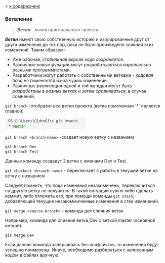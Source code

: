 < [к содержанию](./readme.md)
### Ветвление

>***Ветка*** - копия оригинального проекта.

***Ветви*** имеют свою собственную историю и изолированные друг от друга изменения до тех пор, пока не было произведено слияния этих изменений.
Таким образом:
* Уже рабочая, *стабильная версия кода сохраняется*.
* Различные *новые функции могут разрабатываться параллельно* разными программистами.
* Разработчики могут работать с собственными ветками - *кодовая база не поменяется* из-за чужих изменений.
* Различные *реализации одной и той же идеи могут быть разработаны в разных ветках и затем сравниваться*, в случае сомнений.

`git branch` -отобразит все ветки проекта (ветка помеченная \`*` является главной)

![gitbranch](./gitbranch.jpg)

`git branch <branch-name>` -создает новую ветку с названием <branch-name>

```
git branch Dev
git branch Test
```
Данные команду создадут 2 ветки с именами Dev и Test.

`git checkout <branch-name>` - переключает с работы в текущей ветке на ветку с названием <branch-name>

Следует помнить, что пока изменения незакомичены, переключиться на другую ветку не получится. В такой ситуации нужно либо сделать коммит, либо отложить его, при помощи команды `git stash`, добавляющей текущие незакоммиченные изменения в стек изменений.

`git merge <source-branch>` - команда для слияния веток

Например, команда для слияния ветки Dev с веткой master (основной веткой).

```
git merge Dev
```
Если данная команда завершилась без конфликтов, то изменения будут успешно применены. Иначе, необходимо разбираться с написанным кодом в файлах вручную.

